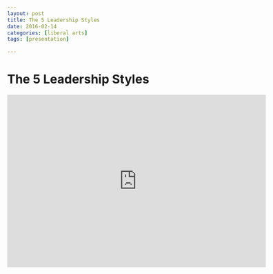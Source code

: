 ```yaml
---
layout: post
title: The 5 Leadership Styles
date: 2016-02-14
categories: [liberal arts]
tags: [presentation]

---
```



# The 5 Leadership Styles

<iframe width="600" height="400" src="https://www.youtube.com/embed/hP6nE1pXVQM" frameborder="0" allowfullscreen></iframe>
